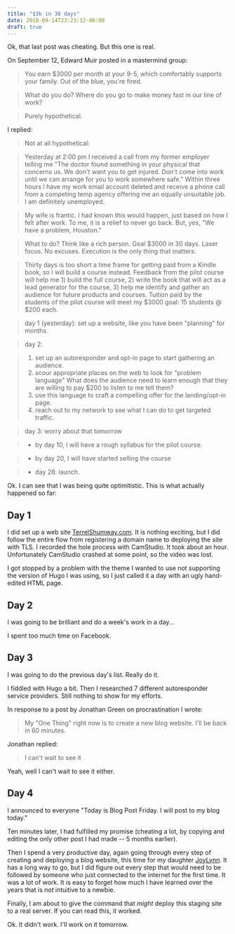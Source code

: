 ```yaml
---
title: "$3k in 30 days"
date: 2018-09-14T23:23:12-06:00
draft: true
---
```


Ok, that last post was cheating. But this one is real.

On September 12, Edward Muir posted in a mastermind group:

> You earn $3000 per month at your 9-5, which comfortably supports your family. Out of the blue, you're fired.

> What do you do?
> Where do you go to make money fast in our line of work?

> Purely hypothetical.

I replied:

> Not at all hypothetical:

> Yesterday at 2:00 pm I received a call from my former employer telling me "The doctor found something in your physical that concerns us. We don't want you to get injured. Don't come into work until we can arrange for you to work somewhere safe." Within three hours I have my work email account deleted and receive a phone call from a competing temp agency offering me an equally unsuitable job. I am definitely unemployed.

> My wife is frantic. I had known this would happen, just based on how I felt after work. To me, it is a relief to never go back. But, yes, "We have a problem, Houston."

> What to do? Think like a rich person. Goal $3000 in 30 days. Laser focus. No excuses. Execution is the only thing that matters.

> Thirty days is too short a time frame for getting paid from a Kindle book, so I will build a course instead. Feedback from the pilot course will help me 1) build the full course, 2) write the book that will act as a lead generator for the course, 3) help me identify and gather an audience for future products and courses. Tuition paid by the students of the pilot course will meet my $3000 goal: 15 students @ $200 each.

> day 1 (yesterday): set up a website, like you have been "planning" for months.

> day 2:

> 1. set up an autoresponder and opt-in page to start gathering an audience.
> 2. scour appropriate places on the web to look for "problem language" What does the audience need to learn enough that they are willing to pay $200 to listen to me tell them?
> 3. use this language to craft a compelling offer for the landing/opt-in page.
> 4. reach out to my network to see what I can do to get targeted traffic.

> day 3: worry about that tomorrow

> * by day 10, I will have a rough syllabus for the pilot course.

> * by day 20, I will have started selling the course

> * day 28: launch.

Ok. I can see that I was being quite optimitistic. This is what actually 
happened so far:

## Day 1

I did set up a web site [TerrelShumway.com](https://www.terrelshumway.com).
It is nothing exciting, but I did follow the entire flow from registering
a domain name to deploying the site with TLS. I recorded the hole process
with CamStudio. It took about an hour. Unfortunately CamStudio crashed
at some point, so the video was lost. 

I got stopped by a problem with the theme I wanted to use not supporting
the version of Hugo I was using, so I just called it a day with an ugly
hand-edited HTML page.

## Day 2

I was going to be brilliant and do a week's work in a day...

I spent too much time on Facebook.

## Day 3

I was going to do the previous day's list. Really do it.

I fiddled with Hugo a bit. Then I researched 7 different autoresponder
service providers. Still nothing to show for my efforts.

In response to a post by Jonathan Green on procrastination I wrote:

> My "One Thing" right now is to create a new blog website. I'll be back in 60 minutes.

Jonathan replied:

> I can't wait to see it

Yeah, well I can't wait to see it either.

## Day 4

I announced to everyone "Today is Blog Post Friday. I will post to my blog
today."

Ten minutes later, I had fulfilled my promise (cheating a lot, by copying 
and editing the only other post I had made -- 5 months earlier).

Then I spend a very productive day, again going through every step of 
creating and deploying a blog website, this time for my daughter [JoyLynn](https://joylynn.shumway.us/).
It has a long way to go, but I did figure out every step that would need
to be followed by someone who just connected to the internet for the first time.
It was a lot of work. It is easy to forget how much I have learned over
the years that is *not* intuitive to a newbie.

Finally, I am about to give the command that *might* deploy this staging 
site to a real server. If you can read this, it worked.

Ok. It didn't work. I'll work on it tomorrow.





